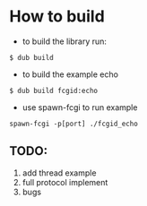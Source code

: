 How to build
=================

* to build the library run:

```shell
$ dub build
```

* to build the example echo
```shell
$ dub build fcgid:echo 
```

* use spawn-fcgi to run example
```shell
spawn-fcgi -p[port] ./fcgid_echo
```

TODO:
-----------------
1. add thread example
2. full protocol implement
3. bugs
